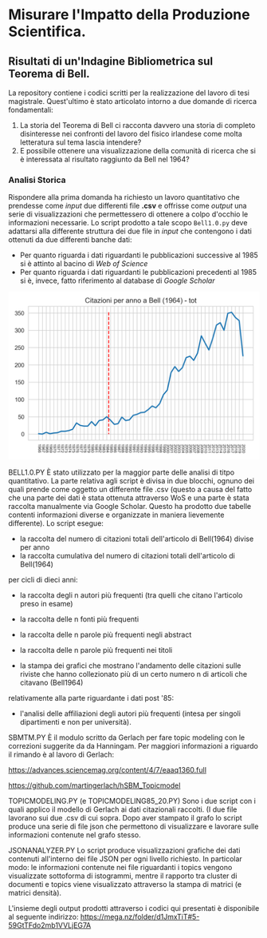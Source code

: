 # Misurare l'Impatto della Produzione Scientifica. 
## Risultati di un'Indagine Bibliometrica sul Teorema di Bell. 

La repository contiene i codici scritti per la realizzazione del lavoro di tesi magistrale. Quest'ultimo è stato articolato intorno a due domande di ricerca fondamentali: 
1) La storia del Teorema di Bell ci racconta davvero una storia di completo disinteresse nei confronti del lavoro del fisico irlandese come molta letteratura sul tema lascia intendere? 
2) E possibile ottenere una visualizzazione della comunità di ricerca che si è interessata al risultato raggiunto da Bell nel 1964?


### Analisi Storica 
Rispondere alla prima domanda ha richiesto un lavoro quantitativo che prendesse come _input_ due differenti file **.csv** e offrisse come _output_ una serie di visualizzazioni che permettessero di ottenere a colpo d'occhio le informazioni necessarie. Lo script prodotto a tale scopo `Bell1.0.py` deve adattarsi alla differente struttura dei due file in _input_ che contengono i dati ottenuti da due differenti banche dati: 
- Per quanto riguarda i dati riguardanti le pubblicazioni successive al 1985 si è attinto al bacino di _Web of Science_
- Per quanto riguarda i dati riguardanti le pubblicazioni precedenti al 1985 si è, invece, fatto riferimento al database di _Google Scholar_

![This is an image](Images/cit_per_year_tot.png)

BELL1.0.PY
È stato utilizzato per la maggior parte delle analisi di titpo quantitativo. La parte relativa agli script è divisa in due blocchi, 
ognuno dei quali prende come oggetto un differente file .csv (questo a causa del fatto che una parte dei dati è stata ottenuta attraverso 
WoS e una parte è stata raccolta manualmente via Google Scholar. Questo ha prodotto due tabelle contenti informazioni diverse e organizzate
in maniera lievemente differente). Lo script esegue:
- la raccolta del numero di citazioni totali dell'articolo di Bell(1964) divise per anno 
- la raccolta cumulativa del numero di citazioni totali dell'articolo di Bell(1964)

per cicli di dieci anni: 
- la raccolta degli n autori più frequenti (tra quelli che citano l'articolo preso in esame)
- la raccolta delle n fonti più frequenti
- la raccolta delle n parole più frequenti negli abstract
- la raccolta delle n parole più frequenti nei titoli 

- la stampa dei grafici che mostrano l'andamento delle citazioni sulle riviste che hanno collezionato più di un certo numero n di articoli 
che citavano (Bell1964)

relativamente alla parte riguardante i dati post '85: 
- l'analisi delle affiliazioni degli autori più frequenti (intesa per singoli dipartimenti e non per università). 

SBMTM.PY
È il modulo scritto da Gerlach per fare topic modeling con le correzioni suggerite da da Hanningam. Per maggiori informazioni a riguardo
il rimando è al lavoro di Gerlach:

https://advances.sciencemag.org/content/4/7/eaaq1360.full

https://github.com/martingerlach/hSBM_Topicmodel

TOPICMODELING.PY (e TOPICMODELING85_20.PY)
Sono i due script con i quali applico il modello di Gerlach ai dati citazionali raccolti. (I due file lavorano sui due .csv di cui sopra. 
Dopo aver stampato il grafo lo script produce una serie di file json che permettono di visualizzare e lavorare sulle informazioni contenute
nel grafo stesso. 

JSONANALYZER.PY
Lo script produce visualizzazioni grafiche dei dati contenuti all'interno dei file JSON per ogni livello richiesto. In particolar modo: 
le informazioni contenute nei file riguardanti i topics vengono visualizzate sottoforma di istogrammi, mentre il rapporto tra cluster di 
documenti e topics viene visualizzato attraverso la stampa di matrici (e matrici densità). 


L'insieme degli output prodotti attraverso i codici qui presentati è disponibile al seguente indirizzo: https://mega.nz/folder/d1JmxTiT#5-59GtTFdo2mb1VVLjEG7A
